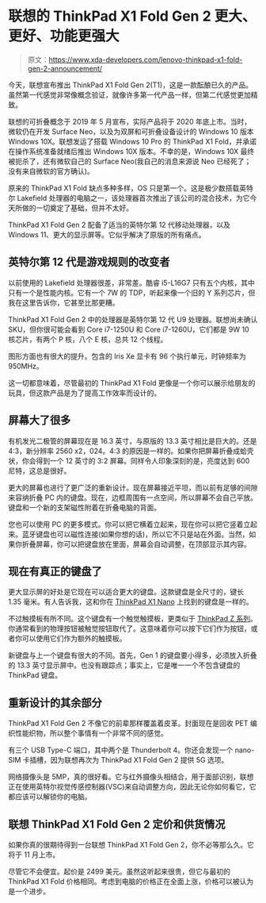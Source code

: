 # 联想的 ThinkPad X1 Fold Gen 2 更大、更好、功能更强大

> 原文：<https://www.xda-developers.com/lenovo-thinkpad-x1-fold-gen-2-announcement/>

今天，联想宣布推出 ThinkPad X1 Fold Gen 2(T1)，这是一款酝酿已久的产品。虽然第一代感觉非常像概念验证，就像许多第一代产品一样，但第二代感觉更加精致。

联想的可折叠概念于 2019 年 5 月宣布，实际产品将于 2020 年底上市。当时，微软仍在开发 Surface Neo，以及为双屏和可折叠设备设计的 Windows 10 版本 Windows 10X。联想发运了搭载 Windows 10 Pro 的 ThinkPad X1 Fold，并承诺在操作系统准备就绪后推出 Windows 10X 版本。不幸的是，Windows 10X 最终被扼杀了，还有微软自己的 Surface Neo(我自己的消息来源说 Neo 已经死了；没有来自微软的官方确认)。

原来的 ThinkPad X1 Fold 缺点多种多样，OS 只是第一个。这是极少数搭载英特尔 Lakefield 处理器的电脑之一，该处理器首次推出了该公司的混合技术，为它今天所做的一切奠定了基础，但并不太好。

ThinkPad X1 Fold Gen 2 配备了适当的英特尔第 12 代移动处理器，以及 Windows 11、更大的显示屏等。它似乎解决了原版的所有痛点。

## 英特尔第 12 代是游戏规则的改变者

以前使用的 Lakefield 处理器很差，非常差。酷睿 i5-L16G7 只有五个内核，其中只有一个是性能内核。它有一个 7W 的 TDP，听起来像一个旧的 Y 系列芯片，但我在这里告诉你，它甚至比那更糟。

ThinkPad X1 Fold Gen 2 中的处理器是英特尔第 12 代 U9 处理器。联想尚未确认 SKU，但你很可能会看到 Core i7-1250U 和 Core i7-1260U，它们都是 9W 10 核芯片，有两个 P 核，八个 E 核，总共 12 个线程。

图形方面也有很大的提升。包含的 Iris Xe 显卡有 96 个执行单元，时钟频率为 950MHz。

这一切都意味着，尽管最初的 ThinkPad X1 Fold 更像是一个你可以展示给朋友的玩具，但这款产品是为了提高工作效率而设计的。

## 屏幕大了很多

有机发光二极管的屏幕现在是 16.3 英寸，与原版的 13.3 英寸相比是巨大的。还是 4:3，新分辨率 2560 x2，024。4:3 的原因是一样的。如果你把屏幕折叠成蛤壳状，你会得到一个 12 英寸的 3:2 屏幕。同样令人印象深刻的是，亮度达到 600 尼特，这总是很好。

更大的屏幕也进行了更广泛的重新设计。现在屏幕接近平坦，而以前有足够的间隙来容纳折叠 PC 内的键盘。现在，边框周围有一点空间，所以屏幕不会自己平放。键盘和一个新的支架磁性附着在折叠电脑的背面。

您也可以使用 PC 的更多模式。你可以把它横着立起来，现在你可以把它竖着立起来。蓝牙键盘也可以磁性连接(如果你想的话)，所以它不只是站在外面。当然，如果你折叠屏幕，你可以把键盘放在里面，屏幕会自动调整，在顶部显示其内容。

## 现在有真正的键盘了

更大显示屏的好处是它现在可以适合更大的键盘。这款键盘是全尺寸的，键长 1.35 毫米。有人告诉我，这和你在 [ThinkPad X1 Nano](https://www.xda-developers.com/lenovo-thinkpad-x1-nano-gen-2/) 上找到的键盘是一样的。

不过触摸板有所不同。这个键盘有一个触觉触摸板，更类似于 [ThinkPad Z 系列](https://www.xda-developers.com/lenovo-thinkpad-z-series/)。你通常看到的物理按钮被触觉按钮取代了。这意味着你可以按下它们作为按钮，或者你可以使用它们作为额外的触摸板。

新键盘与上一个键盘有很大的不同。首先，Gen 1 的键盘要小得多，必须放入折叠的 13.3 英寸显示屏中。也没有跟踪点；事实上，它是唯一一个不包含键盘的 ThinkPad 键盘。

## 重新设计的其余部分

ThinkPad X1 Fold Gen 2 不像它的前辈那样覆盖着皮革。封面现在是回收 PET 编织性能织物，所以整个事情有一个非常不同的感觉。

有三个 USB Type-C 端口，其中两个是 Thunderbolt 4。你还会发现一个 nano-SIM 卡插槽，因为联想再次为 ThinkPad X1 Fold Gen 2 提供 5G 选项。

网络摄像头是 5MP，真的很好看。它与红外摄像头相结合，用于面部识别，联想正在使用英特尔视觉传感控制器(VSC)来自动调整方向，因此无论你如何看它，它都应该可以解锁你的电脑。

## 联想 ThinkPad X1 Fold Gen 2 定价和供货情况

如果你真的很期待得到一台联想 ThinkPad X1 Fold Gen 2，你不必等那么久。它将于 11 月上市。

尽管它不会便宜。起价是 2499 美元。虽然这听起来很贵，但它与最初的 ThinkPad X1 Fold 价格相同。考虑到电脑的价格正在全面上涨，价格可以被认为是一个进步。